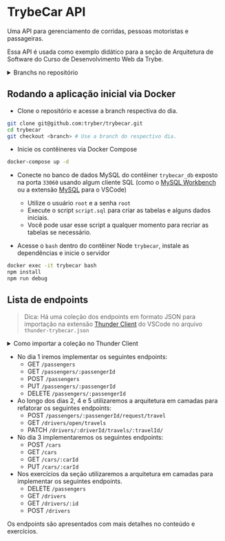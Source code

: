 # TrybeCar API

Uma API para gerenciamento de corridas, pessoas motoristas e passageiras.

Essa API é usada como exemplo didático para a seção de Arquitetura de Software do Curso de Desenvolvimento Web da Trybe.

<details>
  <summary>Branchs no repositório</summary>

  Cada dia de conteúdo possui 3 _branches_ no seguinte padrão:

- **n-begin**: Versão do projeto que é o ponto de partida do conteúdo do dia.
- **n-content**: Versão do projeto que inclui tudo que foi implementado no conteúdo e é o ponto de partida para aula ao vivo.
- **n-live-lecture**: Versão do projeto que inclui tudo que foi implementado no conteúdo e a aula ao vivo e é o ponto de partida para o exercício do dia.

## Mapa das branches

### Dia 1

  1. [1-begin](https://github.com/tryber/trybecar/tree/1-begin)
  2. [1-content](https://github.com/tryber/trybecar/tree/1-content)
  3. [1-live-lecture](https://github.com/tryber/trybecar/tree/1-live-lecture)

### Dia 2
  
  1. [2-begin](https://github.com/tryber/trybecar/tree/2-begin)
  2. [2-content](https://github.com/tryber/trybecar/tree/2-content)
  3. [2-live-lecture](https://github.com/tryber/trybecar/tree/2-live-lecture)

### Dia 3
  
  1. [3-begin](https://github.com/tryber/trybecar/tree/3-begin)
  2. [3-content](https://github.com/tryber/trybecar/tree/3-content)
  3. [3-live-lecture](https://github.com/tryber/trybecar/tree/3-live-lecture)

### Dia 4
  
  1. [4-begin](https://github.com/tryber/trybecar/tree/4-begin)
  2. [4-content](https://github.com/tryber/trybecar/tree/4-content)
  3. [4-live-lecture](https://github.com/tryber/trybecar/tree/4-live-lecture)

### Dia 5

  1. [5-begin](https://github.com/tryber/trybecar/tree/5-begin)
  2. [5-content](https://github.com/tryber/trybecar/tree/5-content)
  3. [5-live-lecture](https://github.com/tryber/trybecar/tree/5-live-lecture)

  > **De olho na dica 👀:** Caso queira ver a versão completa da aplicação, utilize a branch [`5-live-lecture`](https://github.com/tryber/trybecar/tree/5-live-lecture).
</details>

## Rodando a aplicação inicial via Docker

- Clone o repositório e acesse a branch respectiva do dia.

```bash
git clone git@github.com:tryber/trybecar.git
cd trybecar
git checkout <branch> # Use a branch do respectivo dia.
```

- Inicie os contêineres via Docker Compose
  
```bash
docker-compose up -d
```

- Conecte no banco de dados MySQL do contêiner `trybecar_db` exposto na porta `33060` usando algum cliente SQL (como o [MySQL Workbench](https://dev.mysql.com/downloads/workbench/) ou a extensão [MySQL](https://marketplace.visualstudio.com/items?itemName=cweijan.vscode-mysql-client2) para o VSCode)
  - Utilize o usuário `root` e a senha `root`
  - Execute o script `script.sql` para criar as tabelas e alguns dados iniciais.
  - Você pode usar esse script a qualquer momento para recriar as tabelas se necessário.

- Acesse o `bash` dentro do contêiner Node `trybecar`, instale as dependências e inicie o servidor

```bash
docker exec -it trybecar bash
npm install
npm run debug
```

## Lista de endpoints

> Dica: Há uma coleção dos endpoints em formato JSON para importação na extensão [Thunder Client](https://marketplace.visualstudio.com/items?itemName=rangav.vscode-thunder-client) do VSCode no arquivo `thunder-trybecar.json`

<details>
  <summary>Como importar a coleção no Thunder Client</summary>

  1. Abra a aba da extensão Thunder Client
  2. CLique na aba Collections
  3. Clique no menu de opções
  4. Clique em Import
  5. Escolha o arquivo `thunder-trybecar.json`
  6. Clique em OK
  
  <img alt="Imagem da tela de importação do Thunder Client" src="./thunder-collection.png">
</details>

- No dia 1 iremos implementar os seguintes endpoints:
  - GET `/passengers`
  - GET `/passengers/:passengerId`
  - POST `/passengers`
  - PUT `/passengers/:passengerId`
  - DELETE `/passengers/:passengerId`
- Ao longo dos dias 2, 4 e 5 utilizaremos a arquitetura em camadas para refatorar os seguintes endpoints:
  - POST `/passengers/:passengerId/request/travel`
  - GET `/drivers/open/travels`
  - PATCH `/drivers/:driverId/travels/:travelId/`
- No dia 3 implementaremos os seguintes endpoints:
  - POST `/cars`
  - GET `/cars`
  - GET `/cars/:carId`
  - PUT `/cars/:carId`
- Nos exercícios da seção utilizaremos a arquitetura em camadas para implementar os seguintes endpoints.
  - DELETE `/passengers`
  - GET `/drivers`
  - GET `/drivers/:id`
  - POST `/drivers`

Os endpoints são apresentados com mais detalhes no conteúdo e exercícios.